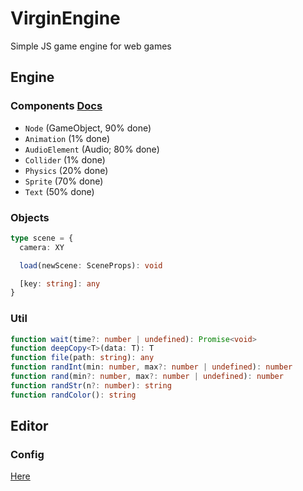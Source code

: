 # VirginEngine

Simple JS game engine for web games

## Engine

### Components [Docs](https://github.com/VirginEngine/docs?tab=readme-ov-file#components)

- `Node` (GameObject, 90% done)
- `Animation` (1% done)
- `AudioElement` (Audio; 80% done)
- `Collider` (1% done)
- `Physics` (20% done)
- `Sprite` (70% done)
- `Text` (50% done)

### Objects

```ts
type scene = {
  camera: XY

  load(newScene: SceneProps): void

  [key: string]: any
}
```

### Util

```ts
function wait(time?: number | undefined): Promise<void>
function deepCopy<T>(data: T): T
function file(path: string): any
function randInt(min: number, max?: number | undefined): number
function rand(min?: number, max?: number | undefined): number
function randStr(n?: number): string
function randColor(): string
```

## Editor

### Config

[Here](https://github.com/VirginEngine/docs?tab=readme-ov-file#config)
